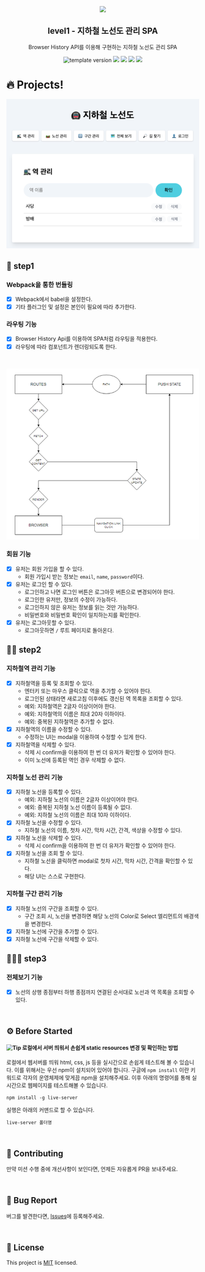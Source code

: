 <p align="middle" >
  <img width="200px;" src="./src/images/subway_emoji.png"/>
</p>
<h2 align="middle">level1 - 지하철 노선도 관리 SPA</h2>
<p align="middle">Browser History API를 이용해 구현하는 지하철 노선도 관리 SPA</p>
<p align="middle">
  <img src="https://img.shields.io/badge/version-1.0.0-blue?style=flat-square" alt="template version"/>
  <img src="https://img.shields.io/badge/language-html-red.svg?style=flat-square"/>
  <img src="https://img.shields.io/badge/language-css-blue.svg?style=flat-square"/>
  <img src="https://img.shields.io/badge/language-js-yellow.svg?style=flat-square"/>
  <img src="https://img.shields.io/badge/license-MIT-brightgreen.svg?style=flat-square"/>
</p>

# 🔥 Projects!

<p align="middle">
  <img src="./images/readme/subway_app_preview.png">
</p>

## 🎯 step1

### Webpack을 통한 번들링

- [x] Webpack에서 babel을 설정한다.
- [x] 기타 플러그인 및 설정은 본인이 필요에 따라 추가한다.

### 라우팅 기능

- [x] Browser History Api를 이용하여 SPA처럼 라우팅을 적용한다.
- [x] 라우팅에 따라 컴포넌트가 렌더링되도록 한다.

<br><br>
<img src="./images/readme/subway_routing.png">

### 회원 기능

- [x] 유저는 회원 가입을 할 수 있다.
  - 회원 가입시 받는 정보는 `email`, `name`, `password`이다.
- [x] 유저는 로그인 할 수 있다.
  - 로그인하고 나면 로그인 버튼은 로그아웃 버튼으로 변경되어야 한다.
  - 로그인한 유저만, 정보의 수정이 가능하다.
  - 로그인하지 않은 유저는 정보를 읽는 것만 가능하다.
  - 비밀번호와 비밀번호 확인이 일치하는지를 확인한다.
- [x] 유저는 로그아웃할 수 있다.
  - 로그아웃하면 `/` 루트 페이지로 돌아온다.

## 🎯🎯 step2

### 지하철역 관리 기능

- [x] 지하철역을 등록 및 조회할 수 있다.
  - 엔터키 또는 마우스 클릭으로 역을 추가할 수 있어야 한다.
  - 로그인된 상태라면 새로고침 이후에도 갱신된 역 목록을 조회할 수 있다.
  - 예외: 지하철역은 2글자 이상이어야 한다.
  - 예외: 지하철역의 이름은 최대 20자 이하이다.
  - 예외: 중복된 지하철역은 추가할 수 없다.
- [x] 지하철역의 이름을 수정할 수 있다.
  - 수정하는 UI는 modal을 이용하여 수정할 수 있게 한다.
- [x] 지하철역을 삭제할 수 있다.
  - 삭제 시 confirm을 이용하여 한 번 더 유저가 확인할 수 있어야 한다.
  - 이미 노선에 등록된 역인 경우 삭제할 수 없다.

### 지하철 노선 관리 기능

- [x] 지하철 노선을 등록할 수 있다.
  - 예외: 지하철 노선의 이름은 2글자 이상이어야 한다.
  - 예외: 중복된 지하철 노선 이름이 등록될 수 없다.
  - 예외: 지하철 노선의 이름은 최대 10자 이하이다.
- [x] 지하철 노선을 수정할 수 있다.
  - 지하철 노선의 이름, 첫차 시간, 막차 시간, 간격, 색상을 수정할 수 있다.
- [x] 지하철 노선을 삭제할 수 있다.
  - 삭제 시 confirm을 이용하여 한 번 더 유저가 확인할 수 있어야 한다.
- [x] 지하철 노선을 조회 할 수 있다.
  - 지하철 노선을 클릭하면 modal로 첫차 시간, 막차 시간, 간격을 확인할 수 있다.
  - 해당 UI는 스스로 구현한다.

### 지하철 구간 관리 기능

- [x] 지하철 노선의 구간을 조회할 수 있다.
  - 구간 조회 시, 노선을 변경하면 해당 노선의 Color로 Select 엘리먼트의 배경색을 변경한다.
- [x] 지하철 노선에 구간을 추가할 수 있다.
- [x] 지하철 노선에 구간을 삭제할 수 있다.

## 🎯🎯🎯 step3

### 전체보기 기능

- [x] 노선의 상행 종점부터 하행 종점까지 연결된 순서대로 노선과 역 목록을 조회할 수 있다.

<br>

## ⚙️ Before Started

#### <img alt="Tip" src="https://img.shields.io/static/v1.svg?label=&message=Tip&style=flat-square&color=673ab8"> 로컬에서 서버 띄워서 손쉽게 static resources 변경 및 확인하는 방법

로컬에서 웹서버를 띄워 html, css, js 등을 실시간으로 손쉽게 테스트해 볼 수 있습니다. 이를 위해서는 우선 npm이 설치되어 있어야 합니다. 구글에 `npm install` 이란 키워드로 각자의 운영체제에 맞게끔 npm을 설치해주세요. 이후 아래의 명령어를 통해 실시간으로 웹페이지를 테스트해볼 수 있습니다.

```
npm install -g live-server
```

실행은 아래의 커맨드로 할 수 있습니다.

```
live-server 폴더명
```

<br>

## 👏 Contributing

만약 미션 수행 중에 개선사항이 보인다면, 언제든 자유롭게 PR을 보내주세요.

<br>

## 🐞 Bug Report

버그를 발견한다면, [Issues](https://github.com/woowacourse/javascript-subway/issues)에 등록해주세요.

<br>

## 📝 License

This project is [MIT](https://github.com/woowacourse/javascript-subway/blob/main/LICENSE) licensed.
